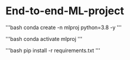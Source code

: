 # End-to-end-ML-project

'''bash
conda create -n mlproj python=3.8 -y
'''

'''bash
conda activate mlproj 
'''

'''bash
pip install -r requirements.txt
'''

